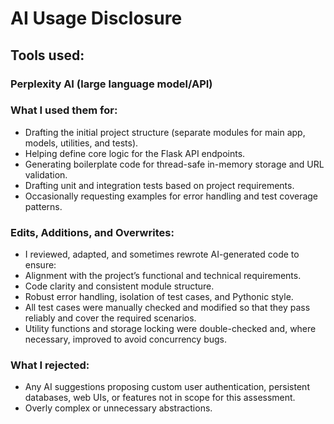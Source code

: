 # AI Usage Disclosure
## Tools used:

### Perplexity AI (large language model/API)

### What I used them for:

- Drafting the initial project structure (separate modules for main app, models, utilities, and tests).
- Helping define core logic for the Flask API endpoints.
- Generating boilerplate code for thread-safe in-memory storage and URL validation.
- Drafting unit and integration tests based on project requirements.
- Occasionally requesting examples for error handling and test coverage patterns.

### Edits, Additions, and Overwrites:

- I reviewed, adapted, and sometimes rewrote AI-generated code to ensure:
- Alignment with the project’s functional and technical requirements.
- Code clarity and consistent module structure.
- Robust error handling, isolation of test cases, and Pythonic style.
- All test cases were manually checked and modified so that they pass reliably and cover the required scenarios.
- Utility functions and storage locking were double-checked and, where necessary, improved to avoid concurrency bugs.

### What I rejected:

- Any AI suggestions proposing custom user authentication, persistent databases, web UIs, or features not in scope for this assessment.
- Overly complex or unnecessary abstractions.


